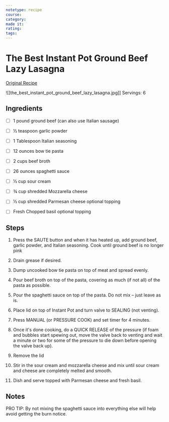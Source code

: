 ```yaml
---
notetype: recipe
course:
category:
made it:
rating:
tags:
---
```

# The Best Instant Pot Ground Beef Lazy Lasagna

[Original Recipe](https://www.sixsistersstuff.com/recipe/instant-pot-ground-beef-lazy-lasagna-recipe)

![[the_best_instant_pot_ground_beef_lazy_lasagna.jpg]]
Servings: 6

## Ingredients
- [ ] 1 pound ground beef (can also use Italian sausage)- [ ] ½ teaspoon garlic powder- [ ] 1 Tablespoon Italian seasoning- [ ] 12 ounces bow tie pasta- [ ] 2 cups beef broth- [ ] 26 ounces spaghetti sauce- [ ] ½ cup sour cream- [ ] ¾ cup shredded Mozzarella cheese- [ ] ½ cup shredded Parmesan cheese optional topping- [ ] Fresh Chopped basil optional topping

## Steps
1) Press the SAUTE button and when it has heated up, add ground beef, garlic powder, and Italian seasoning. Cook until ground beef is no longer pink

2) Drain grease if desired.

3) Dump uncooked bow tie pasta on top of meat and spread evenly.

4) Pour beef broth on top of the pasta, covering as much (if not all) of the pasta as possible.

5) Pour the spaghetti sauce on top of the pasta. Do not mix – just leave as is.

6) Place lid on top of Instant Pot and turn valve to SEALING (not venting).

7) Press MANUAL (or PRESSURE COOK) and set timer for 4 minutes.

8) Once it's done cooking, do a QUICK RELEASE of the pressure (if foam and bubbles start spewing out, move the valve back to venting and wait a minute or two for some of the pressure to die down before opening the valve back up).

9) Remove the lid

10) Stir in the sour cream and mozzarella cheese and mix until sour cream and cheese are completely melted and smooth.

11) Dish and serve topped with Parmesan cheese and fresh basil.


## Notes
PRO TIP: By not mixing the spaghetti sauce into everything else will help avoid getting the burn notice.


